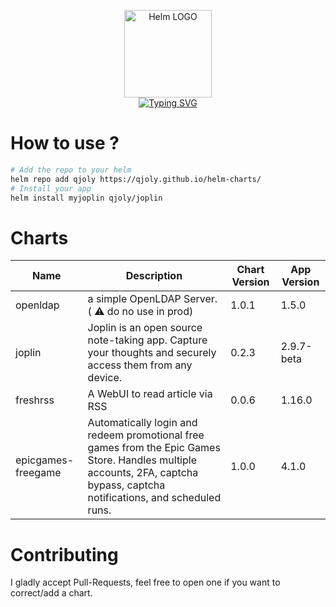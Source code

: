 <p align="center">
    <img src="https://helm.sh/img/helm.svg" width="140px" alt="Helm LOGO"/>
    <br>
    <a href="https://qjoly.github.io/helm-charts"><img src="https://readme-typing-svg.herokuapp.com?font=Fira+Code&pause=1000&color=0F1689&background=FFFFFF00&center=true&vCenter=true&width=435&lines=QJOLY’s+Chart+Repository;qjoly.github.io%2Fhelm-charts;+Feel+free+to+contribute" alt="Typing SVG" /></a>
</p>

# How to use ? 

```bash
# Add the repo to your helm
helm repo add qjoly https://qjoly.github.io/helm-charts/ 
# Install your app
helm install myjoplin qjoly/joplin
```

# Charts

| Name  | Description | Chart Version | App Version |
|-------|-------------|---------------|-------------|
| openldap | a simple OpenLDAP Server. ( :warning: do no use in prod) | 1.0.1 | 1.5.0 |
| joplin | Joplin is an open source note-taking app. Capture your thoughts and securely access them from any device. | 0.2.3 | 2.9.7-beta |
| freshrss | A WebUI to read article via RSS | 0.0.6 | 1.16.0 |
| epicgames-freegame | Automatically login and redeem promotional free games from the Epic Games Store. Handles multiple accounts, 2FA, captcha bypass, captcha notifications, and scheduled runs. | 1.0.0 | 4.1.0 |


# Contributing 

I gladly accept Pull-Requests, feel free to open one if you want to correct/add a chart. 
